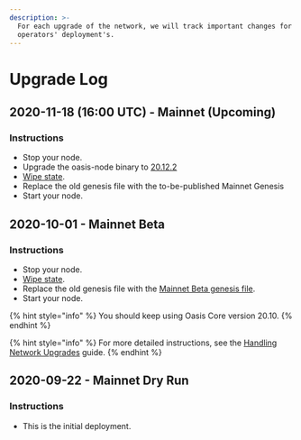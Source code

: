 ```yaml
---
description: >-
  For each upgrade of the network, we will track important changes for node
  operators' deployment's.
---
```


# Upgrade Log

## 2020-11-18 \(16:00 UTC\) - Mainnet \(Upcoming\)

### Instructions

* Stop your node.
* Upgrade the oasis-node binary to [20.12.2](https://github.com/oasisprotocol/oasis-core/releases/tag/v20.12.2)
* [Wipe state](maintenance-guides/wiping-node-state.md#state-wipe-and-keep-node-identity).
* Replace the old genesis file with the to-be-published Mainnet Genesis
* Start your node.

## 2020-10-01 - Mainnet Beta

### Instructions

* Stop your node.
* [Wipe state](maintenance-guides/wiping-node-state.md#state-wipe-and-keep-node-identity).
* Replace the old genesis file with the [Mainnet Beta genesis file](../mainnet/mainnet-beta-overview.md#mainnet-beta-genesis-file).
* Start your node.

{% hint style="info" %}
You should keep using Oasis Core version 20.10.
{% endhint %}

{% hint style="info" %}
For more detailed instructions, see the [Handling Network Upgrades](maintenance-guides/handling-network-upgrades.md) guide.
{% endhint %}

## 2020-09-22 - Mainnet Dry Run

### Instructions

* This is the initial deployment.

